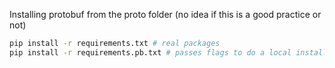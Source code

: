 Installing protobuf from the proto folder (no idea if this is a good practice or not)
```sh
pip install -r requirements.txt # real packages
pip install -r requirements.pb.txt # passes flags to do a local install
```